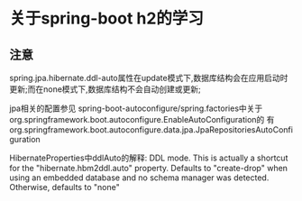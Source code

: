 # 关于spring-boot h2的学习



## 注意
spring.jpa.hibernate.ddl-auto属性在update模式下,数据库结构会在应用启动时更新;而在none模式下,数据库结构不会自动创建或更新;

jpa相关的配置参见
spring-boot-autoconfigure/spring.factories中关于org.springframework.boot.autoconfigure.EnableAutoConfiguration的
有org.springframework.boot.autoconfigure.data.jpa.JpaRepositoriesAutoConfiguration

HibernateProperties中ddlAuto的解释:
DDL mode. This is actually a shortcut for the "hibernate.hbm2ddl.auto" property. 
Defaults to "create-drop" when using an embedded database and no schema manager was detected. Otherwise, defaults to "none"